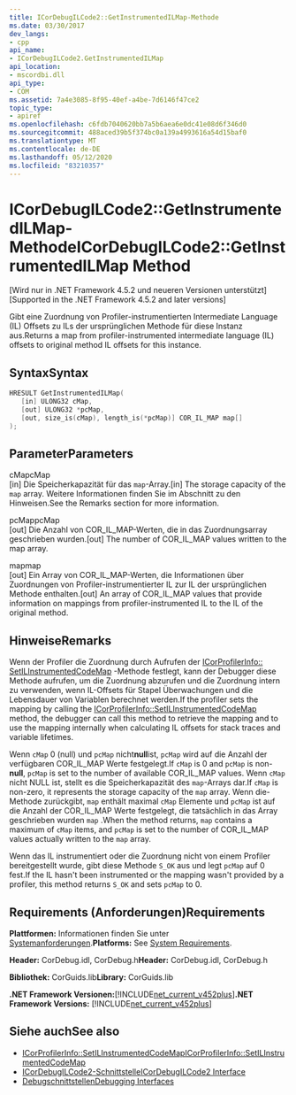 ```yaml
---
title: ICorDebugILCode2::GetInstrumentedILMap-Methode
ms.date: 03/30/2017
dev_langs:
- cpp
api_name:
- ICorDebugILCode2.GetInstrumentedILMap
api_location:
- mscordbi.dll
api_type:
- COM
ms.assetid: 7a4e3085-8f95-40ef-a4be-7d6146f47ce2
topic_type:
- apiref
ms.openlocfilehash: c6fdb7040620bb7a5b6aea6e0dc41e08d6f346d0
ms.sourcegitcommit: 488aced39b5f374bc0a139a4993616a54d15baf0
ms.translationtype: MT
ms.contentlocale: de-DE
ms.lasthandoff: 05/12/2020
ms.locfileid: "83210357"
---
```

# <a name="icordebugilcode2getinstrumentedilmap-method"></a><span data-ttu-id="95c41-102">ICorDebugILCode2::GetInstrumentedILMap-Methode</span><span class="sxs-lookup"><span data-stu-id="95c41-102">ICorDebugILCode2::GetInstrumentedILMap Method</span></span>
<span data-ttu-id="95c41-103">[Wird nur in .NET Framework 4.5.2 und neueren Versionen unterstützt]</span><span class="sxs-lookup"><span data-stu-id="95c41-103">[Supported in the .NET Framework 4.5.2 and later versions]</span></span>  
  
 <span data-ttu-id="95c41-104">Gibt eine Zuordnung von Profiler-instrumentierten Intermediate Language (IL) Offsets zu ILs der ursprünglichen Methode für diese Instanz aus.</span><span class="sxs-lookup"><span data-stu-id="95c41-104">Returns a map from profiler-instrumented intermediate language (IL) offsets to original method IL offsets for this instance.</span></span>  
  
## <a name="syntax"></a><span data-ttu-id="95c41-105">Syntax</span><span class="sxs-lookup"><span data-stu-id="95c41-105">Syntax</span></span>  
  
```cpp
HRESULT GetInstrumentedILMap(  
   [in] ULONG32 cMap,  
   [out] ULONG32 *pcMap,  
   [out, size_is(cMap), length_is(*pcMap)] COR_IL_MAP map[]  
);  
```  
  
## <a name="parameters"></a><span data-ttu-id="95c41-106">Parameter</span><span class="sxs-lookup"><span data-stu-id="95c41-106">Parameters</span></span>  
 <span data-ttu-id="95c41-107">cMap</span><span class="sxs-lookup"><span data-stu-id="95c41-107">cMap</span></span>  
 <span data-ttu-id="95c41-108">[in] Die Speicherkapazität für das `map`-Array.</span><span class="sxs-lookup"><span data-stu-id="95c41-108">[in] The storage capacity of the `map` array.</span></span> <span data-ttu-id="95c41-109">Weitere Informationen finden Sie im Abschnitt zu den Hinweisen.</span><span class="sxs-lookup"><span data-stu-id="95c41-109">See the Remarks section for more information.</span></span>  
  
 <span data-ttu-id="95c41-110">pcMap</span><span class="sxs-lookup"><span data-stu-id="95c41-110">pcMap</span></span>  
 <span data-ttu-id="95c41-111">[out] Die Anzahl von COR_IL_MAP-Werten, die in das Zuordnungsarray geschrieben wurden.</span><span class="sxs-lookup"><span data-stu-id="95c41-111">[out] The number of COR_IL_MAP values written to the map array.</span></span>  
  
 <span data-ttu-id="95c41-112">map</span><span class="sxs-lookup"><span data-stu-id="95c41-112">map</span></span>  
 <span data-ttu-id="95c41-113">[out] Ein Array von COR_IL_MAP-Werten, die Informationen über Zuordnungen von Profiler-instrumentierter IL zur IL der ursprünglichen Methode enthalten.</span><span class="sxs-lookup"><span data-stu-id="95c41-113">[out] An array of COR_IL_MAP values that provide information on mappings from profiler-instrumented IL to the IL of the original method.</span></span>  
  
## <a name="remarks"></a><span data-ttu-id="95c41-114">Hinweise</span><span class="sxs-lookup"><span data-stu-id="95c41-114">Remarks</span></span>  
 <span data-ttu-id="95c41-115">Wenn der Profiler die Zuordnung durch Aufrufen der [ICorProfilerInfo:: SetILInstrumentedCodeMap](../profiling/icorprofilerinfo-setilinstrumentedcodemap-method.md) -Methode festlegt, kann der Debugger diese Methode aufrufen, um die Zuordnung abzurufen und die Zuordnung intern zu verwenden, wenn IL-Offsets für Stapel Überwachungen und die Lebensdauer von Variablen berechnet werden.</span><span class="sxs-lookup"><span data-stu-id="95c41-115">If the profiler sets the mapping by calling the [ICorProfilerInfo::SetILInstrumentedCodeMap](../profiling/icorprofilerinfo-setilinstrumentedcodemap-method.md) method, the debugger can call this method to retrieve the mapping and to use the mapping internally when calculating IL offsets for stack traces and variable lifetimes.</span></span>  
  
 <span data-ttu-id="95c41-116">Wenn `cMap` 0 (null) und `pcMap` nicht**null**ist, `pcMap` wird auf die Anzahl der verfügbaren COR_IL_MAP Werte festgelegt.</span><span class="sxs-lookup"><span data-stu-id="95c41-116">If `cMap` is 0 and `pcMap` is non-**null**, `pcMap` is set to the number of available COR_IL_MAP values.</span></span> <span data-ttu-id="95c41-117">Wenn `cMap` nicht NULL ist, stellt es die Speicherkapazität des `map`-Arrays dar.</span><span class="sxs-lookup"><span data-stu-id="95c41-117">If `cMap` is non-zero, it represents the storage capacity of the `map` array.</span></span> <span data-ttu-id="95c41-118">Wenn die-Methode zurückgibt, `map` enthält maximal `cMap` Elemente und `pcMap` ist auf die Anzahl der COR_IL_MAP Werte festgelegt, die tatsächlich in das Array geschrieben wurden `map` .</span><span class="sxs-lookup"><span data-stu-id="95c41-118">When the method returns, `map` contains a maximum of `cMap` items, and `pcMap` is set to the number of COR_IL_MAP values actually written to the `map` array.</span></span>  
  
 <span data-ttu-id="95c41-119">Wenn das IL instrumentiert oder die Zuordnung nicht von einem Profiler bereitgestellt wurde, gibt diese Methode `S_OK` aus und legt `pcMap` auf 0 fest.</span><span class="sxs-lookup"><span data-stu-id="95c41-119">If the IL hasn't been instrumented or the mapping wasn't provided by a profiler, this method returns `S_OK` and sets `pcMap` to 0.</span></span>  
  
## <a name="requirements"></a><span data-ttu-id="95c41-120">Requirements (Anforderungen)</span><span class="sxs-lookup"><span data-stu-id="95c41-120">Requirements</span></span>  
 <span data-ttu-id="95c41-121">**Plattformen:** Informationen finden Sie unter [Systemanforderungen](../../get-started/system-requirements.md).</span><span class="sxs-lookup"><span data-stu-id="95c41-121">**Platforms:** See [System Requirements](../../get-started/system-requirements.md).</span></span>  
  
 <span data-ttu-id="95c41-122">**Header:** CorDebug.idl, CorDebug.h</span><span class="sxs-lookup"><span data-stu-id="95c41-122">**Header:** CorDebug.idl, CorDebug.h</span></span>  
  
 <span data-ttu-id="95c41-123">**Bibliothek:** CorGuids.lib</span><span class="sxs-lookup"><span data-stu-id="95c41-123">**Library:** CorGuids.lib</span></span>  
  
 <span data-ttu-id="95c41-124">**.NET Framework Versionen:**[!INCLUDE[net_current_v452plus](../../../../includes/net-current-v452plus-md.md)]</span><span class="sxs-lookup"><span data-stu-id="95c41-124">**.NET Framework Versions:** [!INCLUDE[net_current_v452plus](../../../../includes/net-current-v452plus-md.md)]</span></span>  
  
## <a name="see-also"></a><span data-ttu-id="95c41-125">Siehe auch</span><span class="sxs-lookup"><span data-stu-id="95c41-125">See also</span></span>

- [<span data-ttu-id="95c41-126">ICorProfilerInfo::SetILInstrumentedCodeMap</span><span class="sxs-lookup"><span data-stu-id="95c41-126">ICorProfilerInfo::SetILInstrumentedCodeMap</span></span>](../profiling/icorprofilerinfo-setilinstrumentedcodemap-method.md)
- [<span data-ttu-id="95c41-127">ICorDebugILCode2-Schnittstelle</span><span class="sxs-lookup"><span data-stu-id="95c41-127">ICorDebugILCode2 Interface</span></span>](icordebugilcode2-interface.md)
- [<span data-ttu-id="95c41-128">Debugschnittstellen</span><span class="sxs-lookup"><span data-stu-id="95c41-128">Debugging Interfaces</span></span>](debugging-interfaces.md)
